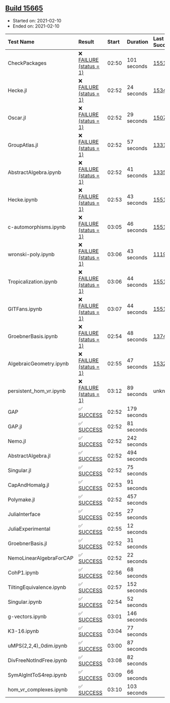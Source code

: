 ## [Build 15665](https://oscarci.mathematik.uni-kl.de/job/oscar/15665/)

* Started on: 2021-02-10
* Ended on: 2021-02-10

| Test Name    | Result | Start | Duration | Last Success | First Failure |
|:-------------|:-------|:------|:---------|:-------------|:--------------|
| CheckPackages | ❌ [FAILURE (status = 1)](https://oscarci.mathematik.uni-kl.de/job/oscar/15665/artifact/logs/build-15665/CheckPackages.log) | 02:50 | 101 seconds | [15514](https://oscarci.mathematik.uni-kl.de/job/oscar/15514/) | [15515](https://oscarci.mathematik.uni-kl.de/job/oscar/15515/) |
| Hecke.jl | ❌ [FAILURE (status = 1)](https://oscarci.mathematik.uni-kl.de/job/oscar/15665/artifact/logs/build-15665/Hecke.jl.log) | 02:52 | 24 seconds | [15344](https://oscarci.mathematik.uni-kl.de/job/oscar/15344/) | [15348](https://oscarci.mathematik.uni-kl.de/job/oscar/15348/) |
| Oscar.jl | ❌ [FAILURE (status = 1)](https://oscarci.mathematik.uni-kl.de/job/oscar/15665/artifact/logs/build-15665/Oscar.jl.log) | 02:52 | 29 seconds | [15079](https://oscarci.mathematik.uni-kl.de/job/oscar/15079/) | [15080](https://oscarci.mathematik.uni-kl.de/job/oscar/15080/) |
| GroupAtlas.jl | ❌ [FAILURE (status = 1)](https://oscarci.mathematik.uni-kl.de/job/oscar/15665/artifact/logs/build-15665/GroupAtlas.jl.log) | 02:52 | 57 seconds | [13311](https://oscarci.mathematik.uni-kl.de/job/oscar/13311/) | [13312](https://oscarci.mathematik.uni-kl.de/job/oscar/13312/) |
| AbstractAlgebra.ipynb | ❌ [FAILURE (status = 1)](https://oscarci.mathematik.uni-kl.de/job/oscar/15665/artifact/logs/build-15665/AbstractAlgebra.ipynb.log) | 02:52 | 41 seconds | [13355](https://oscarci.mathematik.uni-kl.de/job/oscar/13355/) | [13356](https://oscarci.mathematik.uni-kl.de/job/oscar/13356/) |
| Hecke.ipynb | ❌ [FAILURE (status = 1)](https://oscarci.mathematik.uni-kl.de/job/oscar/15665/artifact/logs/build-15665/Hecke.ipynb.log) | 02:53 | 43 seconds | [15514](https://oscarci.mathematik.uni-kl.de/job/oscar/15514/) | [15515](https://oscarci.mathematik.uni-kl.de/job/oscar/15515/) |
| c-automorphisms.ipynb | ❌ [FAILURE (status = 1)](https://oscarci.mathematik.uni-kl.de/job/oscar/15665/artifact/logs/build-15665/c-automorphisms.ipynb.log) | 03:05 | 46 seconds | [15514](https://oscarci.mathematik.uni-kl.de/job/oscar/15514/) | [15515](https://oscarci.mathematik.uni-kl.de/job/oscar/15515/) |
| wronski-poly.ipynb | ❌ [FAILURE (status = 1)](https://oscarci.mathematik.uni-kl.de/job/oscar/15665/artifact/logs/build-15665/wronski-poly.ipynb.log) | 03:06 | 43 seconds | [11192](https://oscarci.mathematik.uni-kl.de/job/oscar/11192/) | [11193](https://oscarci.mathematik.uni-kl.de/job/oscar/11193/) |
| Tropicalization.ipynb | ❌ [FAILURE (status = 1)](https://oscarci.mathematik.uni-kl.de/job/oscar/15665/artifact/logs/build-15665/Tropicalization.ipynb.log) | 03:06 | 44 seconds | [15514](https://oscarci.mathematik.uni-kl.de/job/oscar/15514/) | [15515](https://oscarci.mathematik.uni-kl.de/job/oscar/15515/) |
| GITFans.ipynb | ❌ [FAILURE (status = 1)](https://oscarci.mathematik.uni-kl.de/job/oscar/15665/artifact/logs/build-15665/GITFans.ipynb.log) | 03:07 | 44 seconds | [15514](https://oscarci.mathematik.uni-kl.de/job/oscar/15514/) | [15515](https://oscarci.mathematik.uni-kl.de/job/oscar/15515/) |
| GroebnerBasis.ipynb | ❌ [FAILURE (status = 1)](https://oscarci.mathematik.uni-kl.de/job/oscar/15665/artifact/logs/build-15665/GroebnerBasis.ipynb.log) | 02:54 | 48 seconds | [13748](https://oscarci.mathematik.uni-kl.de/job/oscar/13748/) | [13749](https://oscarci.mathematik.uni-kl.de/job/oscar/13749/) |
| AlgebraicGeometry.ipynb | ❌ [FAILURE (status = 1)](https://oscarci.mathematik.uni-kl.de/job/oscar/15665/artifact/logs/build-15665/AlgebraicGeometry.ipynb.log) | 02:55 | 47 seconds | [15322](https://oscarci.mathematik.uni-kl.de/job/oscar/15322/) | [15323](https://oscarci.mathematik.uni-kl.de/job/oscar/15323/) |
| persistent_hom_vr.ipynb | ❌ [FAILURE (status = 1)](https://oscarci.mathematik.uni-kl.de/job/oscar/15665/artifact/logs/build-15665/persistent_hom_vr.ipynb.log) | 03:12 | 89 seconds | unknown | unknown |
| GAP | ✅ [SUCCESS](https://oscarci.mathematik.uni-kl.de/job/oscar/15665/artifact/logs/build-15665/GAP.log) | 02:52 | 179 seconds |  |  |
| GAP.jl | ✅ [SUCCESS](https://oscarci.mathematik.uni-kl.de/job/oscar/15665/artifact/logs/build-15665/GAP.jl.log) | 02:52 | 81 seconds |  |  |
| Nemo.jl | ✅ [SUCCESS](https://oscarci.mathematik.uni-kl.de/job/oscar/15665/artifact/logs/build-15665/Nemo.jl.log) | 02:52 | 242 seconds |  |  |
| AbstractAlgebra.jl | ✅ [SUCCESS](https://oscarci.mathematik.uni-kl.de/job/oscar/15665/artifact/logs/build-15665/AbstractAlgebra.jl.log) | 02:52 | 494 seconds |  |  |
| Singular.jl | ✅ [SUCCESS](https://oscarci.mathematik.uni-kl.de/job/oscar/15665/artifact/logs/build-15665/Singular.jl.log) | 02:52 | 75 seconds |  |  |
| CapAndHomalg.jl | ✅ [SUCCESS](https://oscarci.mathematik.uni-kl.de/job/oscar/15665/artifact/logs/build-15665/CapAndHomalg.jl.log) | 02:53 | 91 seconds |  |  |
| Polymake.jl | ✅ [SUCCESS](https://oscarci.mathematik.uni-kl.de/job/oscar/15665/artifact/logs/build-15665/Polymake.jl.log) | 02:52 | 457 seconds |  |  |
| JuliaInterface | ✅ [SUCCESS](https://oscarci.mathematik.uni-kl.de/job/oscar/15665/artifact/logs/build-15665/JuliaInterface.log) | 02:55 | 27 seconds |  |  |
| JuliaExperimental | ✅ [SUCCESS](https://oscarci.mathematik.uni-kl.de/job/oscar/15665/artifact/logs/build-15665/JuliaExperimental.log) | 02:55 | 12 seconds |  |  |
| GroebnerBasis.jl | ✅ [SUCCESS](https://oscarci.mathematik.uni-kl.de/job/oscar/15665/artifact/logs/build-15665/GroebnerBasis.jl.log) | 02:52 | 31 seconds |  |  |
| NemoLinearAlgebraForCAP | ✅ [SUCCESS](https://oscarci.mathematik.uni-kl.de/job/oscar/15665/artifact/logs/build-15665/NemoLinearAlgebraForCAP.log) | 02:52 | 22 seconds |  |  |
| CohP1.ipynb | ✅ [SUCCESS](https://oscarci.mathematik.uni-kl.de/job/oscar/15665/artifact/logs/build-15665/CohP1.ipynb.log) | 02:56 | 68 seconds |  |  |
| TiltingEquivalence.ipynb | ✅ [SUCCESS](https://oscarci.mathematik.uni-kl.de/job/oscar/15665/artifact/logs/build-15665/TiltingEquivalence.ipynb.log) | 02:57 | 152 seconds |  |  |
| Singular.ipynb | ✅ [SUCCESS](https://oscarci.mathematik.uni-kl.de/job/oscar/15665/artifact/logs/build-15665/Singular.ipynb.log) | 02:54 | 52 seconds |  |  |
| g-vectors.ipynb | ✅ [SUCCESS](https://oscarci.mathematik.uni-kl.de/job/oscar/15665/artifact/logs/build-15665/g-vectors.ipynb.log) | 03:01 | 146 seconds |  |  |
| K3-16.ipynb | ✅ [SUCCESS](https://oscarci.mathematik.uni-kl.de/job/oscar/15665/artifact/logs/build-15665/K3-16.ipynb.log) | 03:04 | 77 seconds |  |  |
| uMPS(2,2,4)_0dim.ipynb | ✅ [SUCCESS](https://oscarci.mathematik.uni-kl.de/job/oscar/15665/artifact/logs/build-15665/uMPS-2-2-4-_0dim.ipynb.log) | 03:00 | 87 seconds |  |  |
| DivFreeNotIndFree.ipynb | ✅ [SUCCESS](https://oscarci.mathematik.uni-kl.de/job/oscar/15665/artifact/logs/build-15665/DivFreeNotIndFree.ipynb.log) | 03:08 | 82 seconds |  |  |
| SymAlgIntToS4rep.ipynb | ✅ [SUCCESS](https://oscarci.mathematik.uni-kl.de/job/oscar/15665/artifact/logs/build-15665/SymAlgIntToS4rep.ipynb.log) | 03:09 | 66 seconds |  |  |
| hom_vr_complexes.ipynb | ✅ [SUCCESS](https://oscarci.mathematik.uni-kl.de/job/oscar/15665/artifact/logs/build-15665/hom_vr_complexes.ipynb.log) | 03:10 | 103 seconds |  |  |
